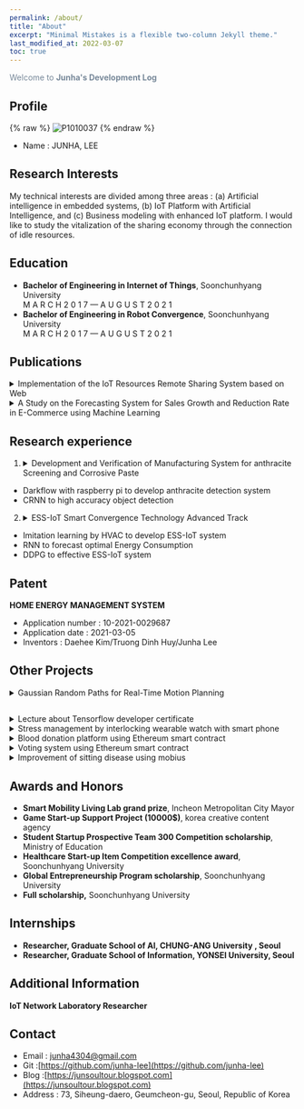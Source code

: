 ```yaml
---
permalink: /about/
title: "About"
excerpt: "Minimal Mistakes is a flexible two-column Jekyll theme."
last_modified_at: 2022-03-07
toc: true
---
```

<span style="color:lightslategray"> Welcome to **Junha's Development Log** </span>



## Profile
{% raw %} ![P1010037](../assets/images/about/P1010037.PNG) {% endraw %}

* Name : JUNHA, LEE

## Research Interests
My technical interests are divided among three areas : (a) Artificial intelligence in
embedded systems, (b) IoT Platform with Artificial Intelligence, and (c) Business
modeling with enhanced IoT platform. I would like to study the vitalization of the
sharing economy through the connection of idle resources.

## Education
* **Bachelor of Engineering in Internet of Things**, Soonchunhyang University<br/>
  M A R C H 2 0 1 7 — A U G U S T 2 0 2 1
* **Bachelor of Engineering in Robot Convergence**, Soonchunhyang University<br/>
  M A R C H 2 0 1 7 — A U G U S T 2 0 2 1

## Publications

<details> 
<summary>Implementation of the IoT Resources Remote Sharing System based on Web</summary>
<div markdown="1">
<br/>KICS Summer General Academic Conference. p1262-p1263<br/>
A U G U S T 2 0 2 0
    
</div>
</details>



<details> <summary>A Study on the Forecasting System for Sales Growth and Reduction Rate in E-Commerce using Machine Learning</summary>
<div markdown="1">
<br/>KICS Summer General Academic Conference. P1264-p1265<br/>
A U G U S T 2 0 2 0
    
</div>
</details>


## Research experience

1. <details> <summary>Development and Verification of Manufacturing System for anthracite Screening and Corrosive Paste</summary>
    <div markdown="1">
    <br/>J U LY 2 0 2 0 — F E B R U A R Y 2 0 2 1<br/>
    organization: Ministry of SMEs and Startups<br/>
    Role: research assistant<br/>
        
    </div>
    </details>

- Darkflow with raspberry pi to develop anthracite detection system
- CRNN to high accuracy object detection

2. <details> <summary>ESS-IoT Smart Convergence Technology Advanced Track</summary>
    <div markdown="1">
    
    <br/>M A R C H 2 0 2 0 — M A R C H 2 0 2 1<br/>
    organization: Korea Energy Technology Evaluation and Planning<br/>
    Role: research assistant<br/>
    
    </div>
    </details>    
  - Imitation learning by HVAC to develop ESS-IoT system
  - RNN to forecast optimal Energy Consumption
  - DDPG to effective ESS-IoT system

## Patent

**HOME ENERGY MANAGEMENT SYSTEM**

- Application number : 10-2021-0029687
- Application date : 2021-03-05
- Inventors : Daehee Kim/Truong Dinh Huy/Junha Lee

## Other Projects

<details> <summary>Gaussian Random Paths for Real-Time Motion Planning</summary>
<div markdown="1">

<br/>N O V E M B E R 2 0 2 1 —  J A N U A R Y 2 0 2 2<br/>
Gousian process, Pykin

</div>
</details>    

## 

<details> 
<summary>Lecture about Tensorflow developer certificate</summary>
<div markdown="1">

<br/> M A R C H 2 0 2 1 —  N O V E M B E R 2 0 2 1<br/>
Tensorflow, keras

</div>
</details>    

<details> 
<summary>Stress management by interlocking wearable watch with smart phone</summary>
<div markdown="1">

<br/>M A R C H 2 0 1 9 — M A R C H 2 0 2 1<br/>
Design Thinking , Business Modeling, Adobe XD, Android application developing, Tizen application developing

</div>
</details>    



<details> 
<summary>Blood donation platform using Ethereum smart contract</summary>
<div markdown="1">

<br/>J U LY 2 0 2 0 — A U G U S T 2 0 2 0<br/>
Node.js, flask

</div>
</details>    





<details> 
<summary>Voting system using Ethereum smart contract</summary>
<div markdown="1">

<br/> J U LY 2 0 1 9 — A U G U S T 2 0 1 9<br/> Block chain, Solidity

</div>
</details>    





<details> 
<summary>Improvement of sitting disease using mobius</summary>
<div markdown="1">

<br/> M A R C H 2 0 1 9 — MAY 2 0 1 9<br/> oneM2M IoT Server Platform

</div>
</details>    




## Awards and Honors

- **Smart Mobility Living Lab grand prize**,
  Incheon Metropolitan City Mayor
- **Game Start-up Support Project (10000$)**,
  korea creative content agency
- **Student Startup Prospective Team 300 Competition scholarship**,
  Ministry of Education
- **Healthcare Start-up Item Competition excellence award**,
  Soonchunhyang University
- **Global Entrepreneurship Program scholarship**, Soonchunhyang University
- **Full scholarship,** Soonchunhyang University

## Internships

- **Researcher, Graduate School of AI, CHUNG-ANG University , Seoul**
- **Researcher, Graduate School of Information, YONSEI University, Seoul**

## Additional Information

**IoT Network Laboratory Researcher**<br/>

## Contact

* Email : junha4304@gmail.com<br/>
* Git :[https://github.com/junha-lee](https://github.com/junha-lee)<br/>
* Blog :[https://junsoultour.blogspot.com](https://junsoultour.blogspot.com)<br/>
* Address : 73, Siheung-daero, Geumcheon-gu, Seoul, Republic of Korea<br/>

